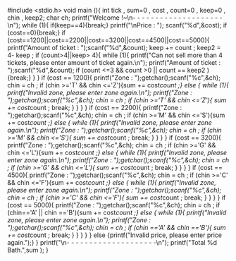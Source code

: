 #include <stdio.h>
void main (){
	int tick , sum=0 , cost , count=0 , keep=0 , chin , keep2;
	char ch;
	printf("Welcome !~\n- - - - - - - - - - - - - - - - - - - -\n");
	while (1){
		if(keep==4){break;}
		printf("\nPrice : "); scanf("%d",&cost);
		if (cost==0){break;}
		if (cost==1200||cost==2200||cost==3200||cost==4500||cost==5000){
			printf("Amount of ticket : ");scanf("%d",&count);
			keep += count ;
			keep2 = 4- keep ;
			if (count>4||keep> 4){
				while (1){
					printf("Can not sell more than 4 tickets, please enter amount of ticket again.\n");
					printf("Amount of ticket : ");scanf("%d",&count);
					if (count <=3 && count >0 || count == keep2 ){break;}
				}
			}
			if (cost == 1200){
				printf("Zone : ");getchar();scanf("%c",&ch);
				chin = ch ;
				if (chin >='T' && chin <='Z'){sum += cost*count ;}
				else {
					while (1){
						printf("Invalid zone, please enter zone again.\n");
						printf("Zone : ");getchar();scanf("%c",&ch);
						chin = ch ;
						if (chin >='T' && chin <='Z'){
							sum += cost*count ;
							break;
						}
					}
				}
			}
			if (cost == 2200){
				printf("Zone : ");getchar();scanf("%c",&ch);
				chin = ch ;
				if (chin >='M' && chin <='S'){sum += cost*count ;}
				else {
					while (1){
						printf("Invalid zone, please enter zone again.\n");
						printf("Zone : ");getchar();scanf("%c",&ch);
						chin = ch ;
						if (chin >='M' && chin <='S'){
							sum += cost*count ;
							break;
						}
					}
				}
			}
			if (cost == 3200){
				printf("Zone : ");getchar();scanf("%c",&ch);
				chin = ch ;
				if (chin >='G' && chin <='L'){sum += cost*count ;}
				else {
					while (1){
						printf("Invalid zone, please enter zone again.\n");
						printf("Zone : ");getchar();scanf("%c",&ch);
						chin = ch ;
						if (chin >='G' && chin <='L'){
							sum += cost*count ;
							break;
						}
					}
				}
			}
			if (cost == 4500){
				printf("Zone : ");getchar();scanf("%c",&ch);
				chin = ch ;
				if (chin >='C' && chin <='F'){sum += cost*count ;}
				else {
					while (1){
						printf("Invalid zone, please enter zone again.\n");
						printf("Zone : ");getchar();scanf("%c",&ch);
						chin = ch ;
						if (chin >='C' && chin <='F'){
							sum += cost*count ;
							break;
						}
					}
				}
			}
			if (cost == 5000){
				printf("Zone : ");getchar();scanf("%c",&ch);
				chin = ch ;
				if (chin=='A' || chin =='B'){sum += cost*count ;}
				else {
					while (1){
						printf("Invalid zone, please enter zone again.\n");
						printf("Zone : ");getchar();scanf("%c",&ch);
						chin = ch ;
						if (chin =='A' && chin =='B'){
							sum += cost*count ;
							break;
						}
					}
				}
			}
		}
		else {printf("Invalid price, please enter price again.");}
	}
	printf("\n- - - - - - - - - - - - - - - - - - - -\n");
	printf("Total %d Bath.",sum );
}